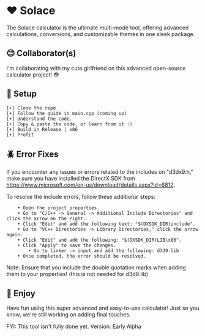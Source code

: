 # ❤️ Solace
The Solace calculator is the ultimate multi-mode tool, offering advanced calculations, conversions, and customizable themes in one sleek package.

## 😊 Collaborator(s)
I'm collaborating with my cute girlfriend on this advanced open-source calculator project! 😳

## 🌌 Setup
	[+] Clone the repo
	[+] Follow the guide in main.cpp (coming up)
	[+] Understand the code.
	[+] Copy & paste the code, or learn from it :)
	[+] Build in Release | x86
	[+] Profit

## 🪲 Error Fixes
If you encounter any issues or errors related to the includes on "d3dx9.h," make sure you have installed the DirectX SDK from https://www.microsoft.com/en-us/download/details.aspx?id=6812.

To resolve the include errors, follow these additional steps:

		• Open the project properties.
		• Go to "C/C++ -> General -> Additional Include Directories" and click the arrow on the right.
		• Click "Edit" and add the following text: "$(DXSDK_DIR)include".
		• Go to "VC++ Directories -> Library Directories," click the arrow again.
		• Click "Edit" and add the following: "$(DXSDK_DIR)LIB\x86".
		• Click "Apply" to save the changes.
    		• Go to linker -> input and add the following: d3d9.lib
		• Once completed, the error should be resolved.

Note: Ensure that you include the double quotation marks when adding them to your properties! (this is not needed for d3d9.lib)

## 🚀 Enjoy
Have fun using this super advanced and easy-to-use calculator! Just so you know, we're still working on adding final touches.

FYI: This tool isn't fully done yet.
Version: Early Alpha
